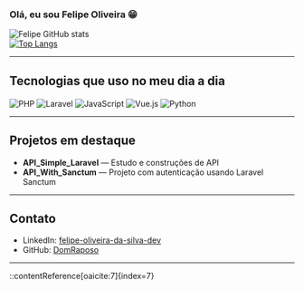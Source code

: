 ### Olá, eu sou **Felipe Oliveira** 😁  
![Felipe GitHub stats](https://github-readme-stats.vercel.app/api?username=DomRaposo&show_icons=true&theme=dracula)  
[![Top Langs](https://github-readme-stats.vercel.app/api/top-langs/?username=DomRaposo&layout=compact)](https://github.com/anuraghazra/github-readme-stats)

---

## Tecnologias que uso no meu dia a dia  
<div style="display: inline_block">  
  <img align="center" alt="PHP" src="https://img.shields.io/badge/PHP‑777BB4?style=for-the-badge&logo=php&logoColor=white"/>  
  <img align="center" alt="Laravel" src="https://img.shields.io/badge/Laravel‑FF2D20?style=for-the-badge&logo=laravel&logoColor=white"/>  
  <img align="center" alt="JavaScript" src="https://img.shields.io/badge/JavaScript‑F7DF1E?style=for-the-badge&logo=javascript&logoColor=black"/>  
  <img align="center" alt="Vue.js" src="https://img.shields.io/badge/Vue.js‑35495E?style=for-the-badge&logo=vue.js&logoColor=green"/>  
  <img align="center" alt="Python" src="https://img.shields.io/badge/Python‑3776AB?style=for-the-badge&logo=python&logoColor=white"/>  
</div>


---

## Projetos em destaque  
- **API_Simple_Laravel** — Estudo e construções de API  
- **API_With_Sanctum** — Projeto com autenticação usando Laravel Sanctum  

---

## Contato  
- LinkedIn: [felipe-oliveira-da-silva-dev](https://www.linkedin.com/in/felipe-oliveira-da-silva-dev)  
- GitHub: [DomRaposo](https://github.com/DomRaposo)  

---

::contentReference[oaicite:7]{index=7}
